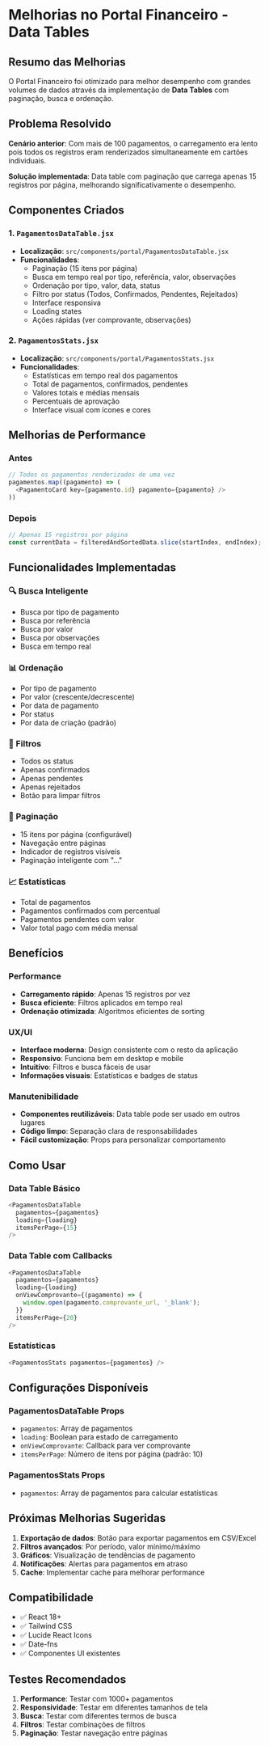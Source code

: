 # Melhorias no Portal Financeiro - Data Tables

## Resumo das Melhorias

O Portal Financeiro foi otimizado para melhor desempenho com grandes volumes de dados através da implementação de **Data Tables** com paginação, busca e ordenação.

## Problema Resolvido

**Cenário anterior**: Com mais de 100 pagamentos, o carregamento era lento pois todos os registros eram renderizados simultaneamente em cartões individuais.

**Solução implementada**: Data table com paginação que carrega apenas 15 registros por página, melhorando significativamente o desempenho.

## Componentes Criados

### 1. `PagamentosDataTable.jsx`
- **Localização**: `src/components/portal/PagamentosDataTable.jsx`
- **Funcionalidades**:
  - Paginação (15 itens por página)
  - Busca em tempo real por tipo, referência, valor, observações
  - Ordenação por tipo, valor, data, status
  - Filtro por status (Todos, Confirmados, Pendentes, Rejeitados)
  - Interface responsiva
  - Loading states
  - Ações rápidas (ver comprovante, observações)

### 2. `PagamentosStats.jsx`
- **Localização**: `src/components/portal/PagamentosStats.jsx`
- **Funcionalidades**:
  - Estatísticas em tempo real dos pagamentos
  - Total de pagamentos, confirmados, pendentes
  - Valores totais e médias mensais
  - Percentuais de aprovação
  - Interface visual com ícones e cores

## Melhorias de Performance

### Antes
```javascript
// Todos os pagamentos renderizados de uma vez
pagamentos.map((pagamento) => (
  <PagamentoCard key={pagamento.id} pagamento={pagamento} />
))
```

### Depois
```javascript
// Apenas 15 registros por página
const currentData = filteredAndSortedData.slice(startIndex, endIndex);
```

## Funcionalidades Implementadas

### 🔍 Busca Inteligente
- Busca por tipo de pagamento
- Busca por referência
- Busca por valor
- Busca por observações
- Busca em tempo real

### 📊 Ordenação
- Por tipo de pagamento
- Por valor (crescente/decrescente)
- Por data de pagamento
- Por status
- Por data de criação (padrão)

### 🎯 Filtros
- Todos os status
- Apenas confirmados
- Apenas pendentes
- Apenas rejeitados
- Botão para limpar filtros

### 📄 Paginação
- 15 itens por página (configurável)
- Navegação entre páginas
- Indicador de registros visíveis
- Paginação inteligente com "..."

### 📈 Estatísticas
- Total de pagamentos
- Pagamentos confirmados com percentual
- Pagamentos pendentes com valor
- Valor total pago com média mensal

## Benefícios

### Performance
- **Carregamento rápido**: Apenas 15 registros por vez
- **Busca eficiente**: Filtros aplicados em tempo real
- **Ordenação otimizada**: Algoritmos eficientes de sorting

### UX/UI
- **Interface moderna**: Design consistente com o resto da aplicação
- **Responsivo**: Funciona bem em desktop e mobile
- **Intuitivo**: Filtros e busca fáceis de usar
- **Informações visuais**: Estatísticas e badges de status

### Manutenibilidade
- **Componentes reutilizáveis**: Data table pode ser usado em outros lugares
- **Código limpo**: Separação clara de responsabilidades
- **Fácil customização**: Props para personalizar comportamento

## Como Usar

### Data Table Básico
```javascript
<PagamentosDataTable
  pagamentos={pagamentos}
  loading={loading}
  itemsPerPage={15}
/>
```

### Data Table com Callbacks
```javascript
<PagamentosDataTable
  pagamentos={pagamentos}
  loading={loading}
  onViewComprovante={(pagamento) => {
    window.open(pagamento.comprovante_url, '_blank');
  }}
  itemsPerPage={20}
/>
```

### Estatísticas
```javascript
<PagamentosStats pagamentos={pagamentos} />
```

## Configurações Disponíveis

### PagamentosDataTable Props
- `pagamentos`: Array de pagamentos
- `loading`: Boolean para estado de carregamento
- `onViewComprovante`: Callback para ver comprovante
- `itemsPerPage`: Número de itens por página (padrão: 10)

### PagamentosStats Props
- `pagamentos`: Array de pagamentos para calcular estatísticas

## Próximas Melhorias Sugeridas

1. **Exportação de dados**: Botão para exportar pagamentos em CSV/Excel
2. **Filtros avançados**: Por período, valor mínimo/máximo
3. **Gráficos**: Visualização de tendências de pagamento
4. **Notificações**: Alertas para pagamentos em atraso
5. **Cache**: Implementar cache para melhorar performance

## Compatibilidade

- ✅ React 18+
- ✅ Tailwind CSS
- ✅ Lucide React Icons
- ✅ Date-fns
- ✅ Componentes UI existentes

## Testes Recomendados

1. **Performance**: Testar com 1000+ pagamentos
2. **Responsividade**: Testar em diferentes tamanhos de tela
3. **Busca**: Testar com diferentes termos de busca
4. **Filtros**: Testar combinações de filtros
5. **Paginação**: Testar navegação entre páginas 